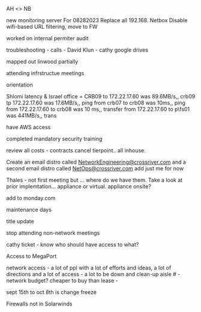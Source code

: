 AH <> NB


new monitoring server
For 08282023
Replace all 192.168.
Netbox
Disable wifi-based URL filtering, move to FW








worked on internal permiter audit

troubleshooting
     - calls  - David Klun
     - cathy google drives

mapped out linwood partially

attending infrstructue meetings

orientation

Shlomi latency & Israel office  = CRB09 to 172.22.17.60 was 89.6MB/s,, crb09 tp 172.22.17.60 was 17.6MB/s,, ping from crb07 to crb08 was 10ms,, ping from 172.22.17.60 to crb08 was 10 ms,, transfer from 172.22.17.60 to p\\fs01 was 441MB/s,, trans

have AWS access

completed mandatory security training




review all costs - contracts
cancel tierpoint.. all inhouse. 





Create an email distro called NetworkEngineering@crossriver.com and a second email distro called NetOps@crossriver.com add just me for now

Thales - not first meeting but ... where do we have them. Take a look at prior implemtation... appliance or virtual. appliance onsite? 

add to monday.com

maintenance days

title update

stop attending non-network meetings

cathy ticket
    - know who should have access to what?

Access to MegaPort


network access
    - a lot of ppl with a lot of efforts and ideas, a lot of directions and a lot of access
    - a lot to be down and clean-up aisle #
    - network budget? cheaper to buy than lease
    - 

sept 15th to oct 8th is change freeze

Firewalls not in Solarwinds